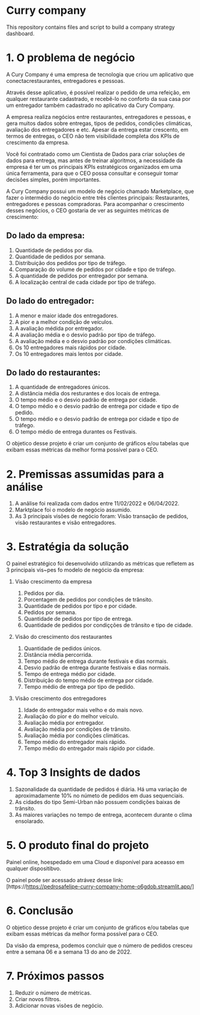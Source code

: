 # Curry company
This repository contains files and script to build a company strategy dashboard.

# 1. O problema de negócio

A Cury Company é uma empresa de tecnologia que criou um aplicativo que conectacrestaurantes, entregadores e pessoas.

Através desse aplicativo, é possível realizar o pedido de uma refeição, em qualquer restaurante cadastrado, e recebê-lo no conforto da sua casa por um entregador
também cadastrado no aplicativo da Cury Company.

A empresa realiza negócios entre restaurantes, entregadores e pessoas, e gera muitos dados sobre entregas, tipos de pedidos, condições climáticas, avaliação dos
entregadores e etc. Apesar da entrega estar crescento, em termos de entregas, o CEO não tem visibilidade completa dos KPIs de crescimento da empresa.

Você foi contratado como um Cientista de Dados para criar soluções de dados para entrega, mas antes de treinar algoritmos, a necessidade da empresa é ter um os
principais KPIs estratégicos organizados em uma única ferramenta, para que o CEO possa consultar e conseguir tomar decisões simples, porém importantes.

A Cury Company possui um modelo de negócio chamado Marketplace, que fazer o intermédio do negócio entre três clientes principais: Restaurantes, entregadores e
pessoas compradoras. Para acompanhar o crescimento desses negócios, o CEO gostaria de ver as seguintes métricas de crescimento:

## Do lado da empresa:

1. Quantidade de pedidos por dia.
2. Quantidade de pedidos por semana.
3. Distribuição dos pedidos por tipo de tráfego.
4. Comparação do volume de pedidos por cidade e tipo de tráfego.
4. A quantidade de pedidos por entregador por semana.
5. A localização central de cada cidade por tipo de tráfego.

## Do lado do entregador:

1. A menor e maior idade dos entregadores.
2. A pior e a melhor condição de veículos.
3. A avaliação médida por entregador.
4. A avaliação média e o desvio padrão por tipo de tráfego.
5. A avaliação média e o desvio padrão por condições climáticas.
6. Os 10 entregadores mais rápidos por cidade.
7. Os 10 entregadores mais lentos por cidade.

## Do lado do restaurantes:

1. A quantidade de entregadores únicos.
2. A distância média dos resturantes e dos locais de entrega.
3. O tempo médio e o desvio padrão de entrega por cidade.
4. O tempo médio e o desvio padrão de entrega por cidade e tipo de pedido.
5. O tempo médio e o desvio padrão de entrega por cidade e tipo de tráfego.
6. O tempo médio de entrega durantes os Festivais.

O objetico desse projeto é criar um conjunto de gráficos e/ou tabelas que exibam essas métricas da melhor forma possível para o CEO.

# 2. Premissas assumidas para a análise

1. A anãlise foi realizada com dados entre 11/02/2022 e 06/04/2022.
2. Marktplace foi o modelo de negócio assumido.
3. As 3 principais visões de negócio foram: Visão transação de pedidos, visão restaurantes e visão entregadores.

# 3. Estratégia da solução

O painel estratégico foi desenvolvido utilizando as métricas que refletem as 3 principais vis~pes fo modelo de negócio da empresa:

1. Visão crescimento da empresa
    1. Pedidos por dia.
    2. Porcentagem de pedidos por condições de trânsito.
    3. Quantidade de pedidos por tipo e por cidade.
    4. Pedidos por semana.
    5. Quantidade de pedidos por tipo de entrega.
    6. Quantidade de pedidos por condiçções de trânsito e tipo de cidade.
  
 2. Visão do crescimento dos restaurantes
    1. Quantidade de pedidos únicos.
    2. Distância média percorrida.
    3. Tempo médio de entrega durante festivais e dias normais.
    4. Desvio padrão de entrega durante festivais e dias normais.
    5. Tempo de entrega médio por cidade.
    6. Distribuição do tempo médio de entrega por cidade.
    7. Tempo médio de entrega por tipo de pedido.
  
 3. Visão crescimento dos entregadores
    1. Idade do entregador mais velho e do mais novo.
    2. Avaliação do pior e do melhor veículo.
    3. Avaliação média por entregador.
    4. Avaliação média por condições de trânsito.
    5. Avaliação média por condições climáticas.
    6. Tempo médio do entregador mais rápido.
    7. Tempo médio do entregador mais rápido por cidade.
  
 # 4. Top 3 Insights de dados
  
  1. Sazonalidade da quantidade de pedidos é diária. Há uma variação de aproximadamente 10% no númeto de pedidos em duas sequenciais.
  2. As cidades do tipo Semi-Urban não possuem condições baixas de trânsito.
  3. As maiores variações no tempo de entrega, acontecem durante o clima ensolarado.
  
 # 5. O produto final do projeto
  
 Painel online, hoespedado em uma Cloud e disponível para aceasso em qualquer dispositibvo.
 
 O painel pode ser acessado atrávez desse link: [https://https://pedrosafelipe-curry-company-home-o6gdob.streamlit.app/]
 
 # 6. Conclusão
 
O objetico desse projeto é criar um conjunto de gráficos e/ou tabelas que exibam essas métricas da melhor forma possível para o CEO.

Da visão da empresa, podemos concluir que o número de pedidos cresceu entre a semana 06 e a semana 13 do ano de 2022.
  
 # 7. Próximos passos
 
 1. Reduzir o número de métricas.
 2. Criar novos filtros.
 3. Adicionar novas visões de negócio.
  
  
  
  
  
  
  
  
  
  
